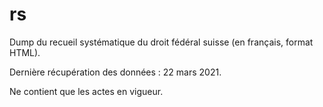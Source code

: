 # rs

Dump du recueil systématique du droit fédéral suisse (en français, format HTML).

Dernière récupération des données : 22 mars 2021.

Ne contient que les actes en vigueur.
